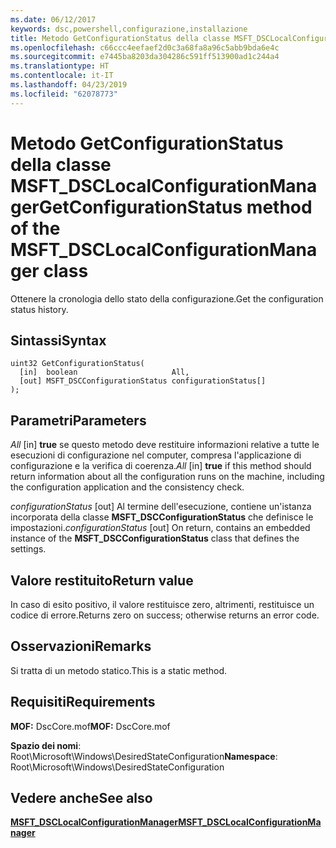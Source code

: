 ```yaml
---
ms.date: 06/12/2017
keywords: dsc,powershell,configurazione,installazione
title: Metodo GetConfigurationStatus della classe MSFT_DSCLocalConfigurationManager
ms.openlocfilehash: c66ccc4eefaef2d0c3a68fa8a96c5abb9bda6e4c
ms.sourcegitcommit: e7445ba8203da304286c591ff513900ad1c244a4
ms.translationtype: HT
ms.contentlocale: it-IT
ms.lasthandoff: 04/23/2019
ms.locfileid: "62078773"
---
```

# <a name="getconfigurationstatus-method-of-the-msftdsclocalconfigurationmanager-class"></a><span data-ttu-id="1f005-103">Metodo GetConfigurationStatus della classe MSFT_DSCLocalConfigurationManager</span><span class="sxs-lookup"><span data-stu-id="1f005-103">GetConfigurationStatus method of the MSFT_DSCLocalConfigurationManager class</span></span>

<span data-ttu-id="1f005-104">Ottenere la cronologia dello stato della configurazione.</span><span class="sxs-lookup"><span data-stu-id="1f005-104">Get the configuration status history.</span></span>

## <a name="syntax"></a><span data-ttu-id="1f005-105">Sintassi</span><span class="sxs-lookup"><span data-stu-id="1f005-105">Syntax</span></span>

```mof
uint32 GetConfigurationStatus(
  [in]  boolean                     All,
  [out] MSFT_DSCConfigurationStatus configurationStatus[]
);
```

## <a name="parameters"></a><span data-ttu-id="1f005-106">Parametri</span><span class="sxs-lookup"><span data-stu-id="1f005-106">Parameters</span></span>

<span data-ttu-id="1f005-107">*All* \[in\] **true** se questo metodo deve restituire informazioni relative a tutte le esecuzioni di configurazione nel computer, compresa l'applicazione di configurazione e la verifica di coerenza.</span><span class="sxs-lookup"><span data-stu-id="1f005-107">*All* \[in\] **true** if this method should return information about all the configuration runs on the machine, including the configuration application and the consistency check.</span></span>

<span data-ttu-id="1f005-108">*configurationStatus* \[out\] Al termine dell'esecuzione, contiene un'istanza incorporata della classe **MSFT_DSCConfigurationStatus** che definisce le impostazioni.</span><span class="sxs-lookup"><span data-stu-id="1f005-108">*configurationStatus* \[out\] On return, contains an embedded instance of the **MSFT_DSCConfigurationStatus** class that defines the settings.</span></span>

## <a name="return-value"></a><span data-ttu-id="1f005-109">Valore restituito</span><span class="sxs-lookup"><span data-stu-id="1f005-109">Return value</span></span>

<span data-ttu-id="1f005-110">In caso di esito positivo, il valore restituisce zero, altrimenti, restituisce un codice di errore.</span><span class="sxs-lookup"><span data-stu-id="1f005-110">Returns zero on success; otherwise returns an error code.</span></span>

## <a name="remarks"></a><span data-ttu-id="1f005-111">Osservazioni</span><span class="sxs-lookup"><span data-stu-id="1f005-111">Remarks</span></span>

<span data-ttu-id="1f005-112">Si tratta di un metodo statico.</span><span class="sxs-lookup"><span data-stu-id="1f005-112">This is a static method.</span></span>

## <a name="requirements"></a><span data-ttu-id="1f005-113">Requisiti</span><span class="sxs-lookup"><span data-stu-id="1f005-113">Requirements</span></span>

<span data-ttu-id="1f005-114">**MOF:** DscCore.mof</span><span class="sxs-lookup"><span data-stu-id="1f005-114">**MOF:** DscCore.mof</span></span>

<span data-ttu-id="1f005-115">**Spazio dei nomi**: Root\Microsoft\Windows\DesiredStateConfiguration</span><span class="sxs-lookup"><span data-stu-id="1f005-115">**Namespace**: Root\Microsoft\Windows\DesiredStateConfiguration</span></span>

## <a name="see-also"></a><span data-ttu-id="1f005-116">Vedere anche</span><span class="sxs-lookup"><span data-stu-id="1f005-116">See also</span></span>

[<span data-ttu-id="1f005-117">**MSFT_DSCLocalConfigurationManager**</span><span class="sxs-lookup"><span data-stu-id="1f005-117">**MSFT_DSCLocalConfigurationManager**</span></span>](msft-dsclocalconfigurationmanager.md)